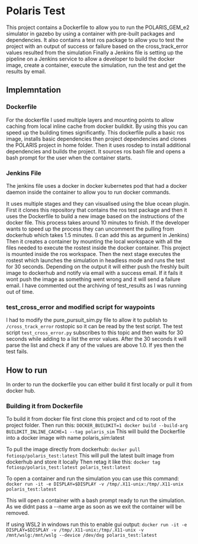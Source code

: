 # Polaris Test
This project contains a Dockerfile to allow you to run the POLARIS_GEM_e2 simulator in gazebo by using a container with pre-built packages and dependencies. 
It also contains a test ros package to allow you to test the project with an output of success or failure based on the cross_track_error values resulted from the simulation
Finally a Jenkins file is setting up the pipeline on a Jenkins service to allow a developer to build the docker image, create a container, execute the simulation, run the test and get the results by email.

## Implemntation

### Dockerfile
For the dockerfile I used multiple layers and mounting points to allow caching from local inline cache from docker buildkit. By using this you can speed up the building times significantly.
This dockerfile pulls a basic ros image, installs basic dependencies then project dependencies and clones the POLARIS project in home folder. Then it uses rosdep to install additional dependencies and builds the project.
It sources ros bash file and opens a bash prompt for the user when the container starts.


### Jenkins File
The jenkins file uses a docker in docker kubernetes pod that had a docker daemon inside the container to allow you to run docker commands.

It uses multiple stages and they can visualised using the blue ocean plugin. 
First it clones this repository that contains the ros test package and then it uses the Dockerfile to build a new image based on the instructions of the docker file. This process takes around 10 minutes to finish. If the developer wants to speed up the process they can uncomment the pulling from dockerhub which takes 1.5 minutes. (I can add this as argument in Jenkins)
Then it creates a container by mounting the local workspace with all the files needed to execute the rostest inside the docker container. This project is mounted inside the ros workspace. 
Then the next stage executes the rostest which launches the simulation in headless mode and runs the test for 30 seconds. Depending on the output it will either push the freshly built image to dockerhub and notify via email with a success email. If it fails it wont push the image as something went wrong and it will send a failure email. 
I have commented out the archiving of test_results as I was running out of time.


### test_cross_error and modified script for waypoints
I had to modify the pure_pursuit_sim.py file to allow it to publish to `/cross_track_error` rostopic so it can be read by the test script. The test script `test_cross_error.py` subscribes to this topic and then waits for 30 seconds while adding to a list the error values. After the 30 seconds it will parse the list and check if any of the values are above 1.0. If yes then the test fails.

## How to run
In order to run the dockerfile you can either build it first locally or pull it from docker hub.

### Building it from Dockerfile
To build it from docker file first clone this project and cd to root of the project folder. 
Then run this: `DOCKER_BUILDKIT=1 docker build --build-arg BUILDKIT_INLINE_CACHE=1 --tag polaris_sim`
This will build the Dockerfile into a docker image with name polaris_sim:latest

To pull the image directly from dockerhub: `docker pull fotiosp/polaris_test:latest`
This will pull the latest built image from dockerhub and store it locally
Then retag it like this: `docker tag fotiosp/polaris_test:latest polaris_test:latest`

To open a container and run the simulation you can use this command:
`docker run -it -e DISPLAY=$DISPLAY -v /tmp/.X11-unix:/tmp/.X11-unix polaris_test:latest`

This will open a container with a bash prompt ready to run the simulation. As we didnt pass a --name arge as soon as we exit the container will be removed.

If using WSL2 in windows run this to enable gui output:
`docker run -it -e DISPLAY=$DISPLAY -v /tmp/.X11-unix:/tmp/.X11-unix -v /mnt/wslg:/mnt/wslg --device /dev/dxg polaris_test:latest`
